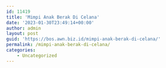 ```yaml
---
id: 11419
title: 'Mimpi Anak Berak Di Celana'
date: '2023-01-30T23:49:14+00:00'
author: admin
layout: post
guid: 'https://bos.awn.biz.id/mimpi-anak-berak-di-celana/'
permalink: /mimpi-anak-berak-di-celana/
categories:
    - Uncategorized
---
```


